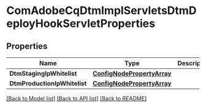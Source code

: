 # ComAdobeCqDtmImplServletsDtmDeployHookServletProperties

## Properties
Name | Type | Description | Notes
------------ | ------------- | ------------- | -------------
**DtmStagingIpWhitelist** | [**ConfigNodePropertyArray**](configNodePropertyArray.md) |  | [optional] 
**DtmProductionIpWhitelist** | [**ConfigNodePropertyArray**](configNodePropertyArray.md) |  | [optional] 

[[Back to Model list]](../README.md#documentation-for-models) [[Back to API list]](../README.md#documentation-for-api-endpoints) [[Back to README]](../README.md)


